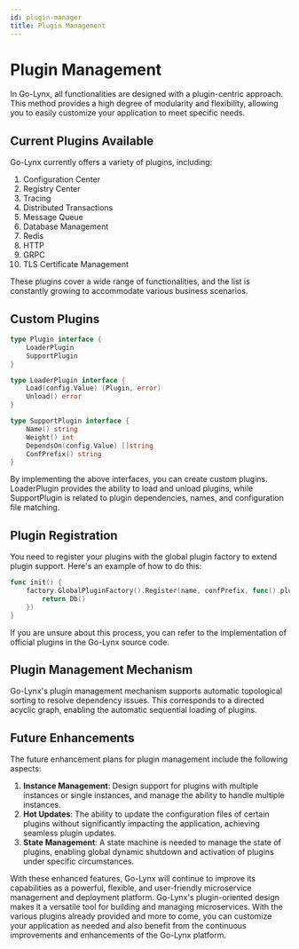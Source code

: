 ```yaml
---
id: plugin-manager
title: Plugin Management
---
```


# Plugin Management

In Go-Lynx, all functionalities are designed with a plugin-centric approach. This method provides a high degree of modularity and flexibility, allowing you to easily customize your application to meet specific needs.

## Current Plugins Available

Go-Lynx currently offers a variety of plugins, including:

1. Configuration Center
2. Registry Center
3. Tracing
4. Distributed Transactions
5. Message Queue
6. Database Management
7. Redis
8. HTTP
9. GRPC
10. TLS Certificate Management

These plugins cover a wide range of functionalities, and the list is constantly growing to accommodate various business scenarios.

## Custom Plugins

```go
type Plugin interface {
    LoaderPlugin
    SupportPlugin
}

type LoaderPlugin interface {
    Load(config.Value) (Plugin, error)
    Unload() error
}

type SupportPlugin interface {
    Name() string
    Weight() int
    DependsOn(config.Value) []string
    ConfPrefix() string
}
```

By implementing the above interfaces, you can create custom plugins. LoaderPlugin provides the ability to load and unload plugins, while SupportPlugin is related to plugin dependencies, names, and configuration file matching.

## Plugin Registration

You need to register your plugins with the global plugin factory to extend plugin support. Here's an example of how to do this:

```go
func init() {
    factory.GlobalPluginFactory().Register(name, confPrefix, func() plugin.Plugin {
        return Db()
    })
}
```

If you are unsure about this process, you can refer to the implementation of official plugins in the Go-Lynx source code.

## Plugin Management Mechanism

Go-Lynx's plugin management mechanism supports automatic topological sorting to resolve dependency issues. This corresponds to a directed acyclic graph, enabling the automatic sequential loading of plugins.

## Future Enhancements

The future enhancement plans for plugin management include the following aspects:

1. **Instance Management**: Design support for plugins with multiple instances or single instances, and manage the ability to handle multiple instances.
2. **Hot Updates**: The ability to update the configuration files of certain plugins without significantly impacting the application, achieving seamless plugin updates.
3. **State Management**: A state machine is needed to manage the state of plugins, enabling global dynamic shutdown and activation of plugins under specific circumstances.

With these enhanced features, Go-Lynx will continue to improve its capabilities as a powerful, flexible, and user-friendly microservice management and deployment platform. Go-Lynx's plugin-oriented design makes it a versatile tool for building and managing microservices. With the various plugins already provided and more to come, you can customize your application as needed and also benefit from the continuous improvements and enhancements of the Go-Lynx platform.